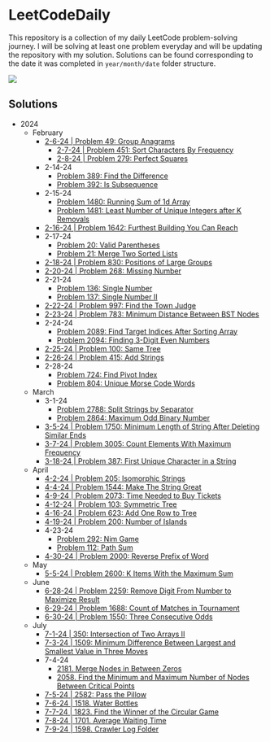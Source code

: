# LeetCodeDaily

This repository is a collection of my daily LeetCode problem-solving journey. I will be solving at least one problem
everyday and will be updating the repository with my solution. Solutions can be found corresponding to the date it was
completed in ``year/month/date`` folder structure.

[![](https://badges.peiyuan.ch/leetcode/aderoian/ranking?logo=leetcode&label=aderoian&style=for-the-badge&color=green)](https://leetcode.com/aderoian)

## Solutions

- 2024
    - February
        - [2-6-24 | Problem 49: Group Anagrams](/2024/february/2-6-24)
            - [2-7-24 | Problem 451: Sort Characters By Frequency](/2024/february/2-7-24)
            - [2-8-24 | Problem 279: Perfect Squares](/2024/february/2-8-24)
        - 2-14-24
            - [Problem 389: Find the Difference](/2024/february/2-14-24)
            - [Problem 392: Is Subsequence](/2024/february/2-14-24)
        - 2-15-24
            - [Problem 1480: Running Sum of 1d Array](/2024/february/2-15-24)
            - [Problem 1481: Least Number of Unique Integers after K Removals](/2024/february/2-15-24)
        - [2-16-24 | Problem 1642: Furthest Building You Can Reach](/2024/february/2-16-24)
        - 2-17-24
            - [Problem 20: Valid Parentheses](/2024/february/2-17-24)
            - [Problem 21: Merge Two Sorted Lists](/2024/february/2-17-24)
        - [2-18-24 | Problem 830: Positions of Large Groups](/2024/february/2-18-24)
        - [2-20-24 | Problem 268: Missing Number](/2024/february/2-20-24)
        - 2-21-24
            - [Problem 136: Single Number](/2024/february/2-21-24)
            - [Problem 137: Single Number II](/2024/february/2-21-24)
        - [2-22-24 | Problem 997: Find the Town Judge](/2024/february/2-22-24)
        - [2-23-24 | Problem 783: Minimum Distance Between BST Nodes](/2024/february/2-23-24)
        - 2-24-24
            - [Problem 2089: Find Target Indices After Sorting Array](/2024/february/2-24-24)
            - [Problem 2094: Finding 3-Digit Even Numbers](/2024/february/2-24-24)
        - [2-25-24 | Problem 100: Same Tree](/2024/february/2-25-24)
        - [2-26-24 | Problem 415: Add Strings](/2024/february/2-26-24)
        - 2-28-24
            - [Problem 724: Find Pivot Index](/2024/february/2-28-24)
            - [Problem 804: Unique Morse Code Words](/2024/february/2-28-24)
    - March
        - 3-1-24
            - [Problem 2788: Split Strings by Separator](/2024/march/3-1-24)
            - [Problem 2864: Maximum Odd Binary Number](/2024/march/3-1-24)
      - [3-5-24 | Problem 1750: Minimum Length of String After Deleting Similar Ends](/2024/march/3-5-24)
      - [3-7-24 | Problem 3005: Count Elements With Maximum Frequency](/2024/march/3-7-24)
      - [3-18-24 | Problem 387: First Unique Character in a String](/2024/march/3-18-24)
  - April
      - [4-2-24 | Problem 205: Isomorphic Strings](https://leetcode.com/problems/isomorphic-strings/description/)
    - [4-4-24 | Problem 1544: Make The String Great](https://leetcode.com/problems/make-the-string-great/submissions/1224056854/)
    - [4-9-24 | Problem 2073: Time Needed to Buy Tickets](https://leetcode.com/problems/time-needed-to-buy-tickets/description/)
    - [4-12-24 | Problem 103: Symmetric Tree](https://leetcode.com/problems/symmetric-tree/submissions/1230415331/)
    - [4-16-24 | Problem 623: Add One Row to Tree](https://leetcode.com/problems/add-one-row-to-tree/description/)
    - [4-19-24 | Problem 200: Number of Islands](https://leetcode.com/problems/number-of-islands/description/)
    - 4-23-24
        - [Problem 292: Nim Game](https://leetcode.com/problems/nim-game/)
        - [Problem 112: Path Sum](https://leetcode.com/problems/path-sum/description/)
    - [4-30-24 | Problem 2000: Reverse Prefix of Word](https://leetcode.com/problems/reverse-prefix-of-word/description/)
  - May
      - [5-5-24 | Problem 2600: K Items With the Maximum Sum](https://leetcode.com/problems/k-items-with-the-maximum-sum/description/)
  - June
      - [6-28-24 | Problem 2259: Remove Digit From Number to Maximize Result](https://leetcode.com/problems/remove-digit-from-number-to-maximize-result/description/)
    - [6-29-24 | Problem 1688: Count of Matches in Tournament](https://leetcode.com/problems/count-of-matches-in-tournament/description/)
    - [6-30-24 | Problem 1550: Three Consecutive Odds](https://leetcode.com/problems/three-consecutive-odds/description/)
  - July
      - [7-1-24 | 350: Intersection of Two Arrays II](https://leetcode.com/problems/intersection-of-two-arrays-ii/description/)
    - [7-3-24 | 1509: Minimum Difference Between Largest and Smallest Value in Three Moves](https://leetcode.com/problems/minimum-difference-between-largest-and-smallest-value-in-three-moves/description/)
    - 7-4-24
        - [2181. Merge Nodes in Between Zeros](https://leetcode.com/problems/merge-nodes-in-between-zeros/description/)
        - [2058. Find the Minimum and Maximum Number of Nodes Between Critical Points](https://leetcode.com/problems/find-the-minimum-and-maximum-number-of-nodes-between-critical-points/description/?envType=daily-question&envId=2024-07-05)
    - [7-5-24 | 2582: Pass the Pillow](https://leetcode.com/problems/pass-the-pillow/description/)
    - [7-6-24 | 1518. Water Bottles](https://leetcode.com/problems/water-bottles/description/)
    - [7-7-24 | 1823. Find the Winner of the Circular Game](https://leetcode.com/problems/find-the-winner-of-the-circular-game/description/)
    - [7-8-24 | 1701. Average Waiting Time](https://leetcode.com/problems/average-waiting-time/description/)
    - [7-9-24 | 1598. Crawler Log Folder](https://leetcode.com/problems/crawler-log-folder/description/)